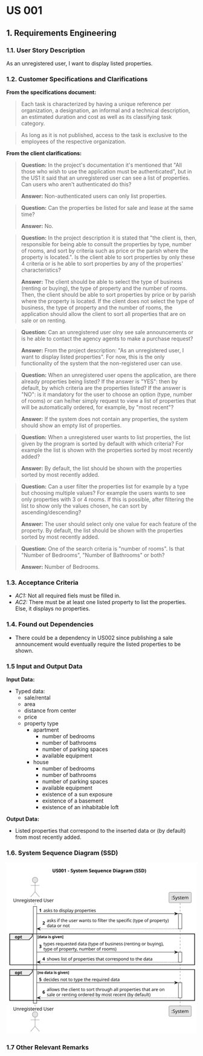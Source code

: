 # US 001

## 1. Requirements Engineering


### 1.1. User Story Description


As an unregistered user, I want to display listed properties.


### 1.2. Customer Specifications and Clarifications 


**From the specifications document:**

>	Each task is characterized by having a unique reference per organization, a designation, an informal and a technical description, an estimated duration and cost as well as its classifying task category. 

>	As long as it is not published, access to the task is exclusive to the employees of the respective organization. 



**From the client clarifications:**

> **Question:** In the project's documentation it's mentioned that "All those who wish to use the application must be authenticated", but in the US1 it said that an unregistered user can see a list of properties. Can users who aren't authenticated do this?
>  
> **Answer:** Non-authenticated users can only list properties.


> **Question:** Can the properties be listed for sale and lease at the same time?
>  
> **Answer:** No.


> **Question:** In the project description it is stated that "the client is, then, responsible for being able to consult the properties by type, number of rooms, and sort by criteria such as price or the parish where the property is located.". Is the client able to sort properties by only these 4 criteria or is he able to sort properties by any of the properties' characteristics?
>
> **Answer:** The client should be able to select the type of business (renting or buying), the type of property and the number of rooms. Then, the client should be able to sort properties by price or by parish where the property is located. If the client does not select the type of business, the type of property and the number of rooms, the application should allow the client to sort all properties that are on sale or on renting.


> **Question:** Can an unregistered user olny see sale announcements or is he able to contact the agency agents to make a purchase request?
>
> **Answer:** From the project description: "As an unregistered user, I want to display listed properties". For now, this is the only functionality of the system that the non-registered user can use.


> **Question:** When an unregistered user opens the application, are there already properties being listed? If the answer is "YES": then by default, by which criteria are the properties listed? If the answer is "NO": is it mandatory for the user to choose an option (type, number of rooms) or can he/her simply request to view a list of properties that will be automatically ordered, for example, by "most recent"?
>
> **Answer:** If the system does not contain any properties, the system should show an empty list of properties.


> **Question:** When a unregistered user wants to list properties, the list given by the program is sorted by default with which criteria? For example the list is shown with the properties sorted by most recently added?
>
> **Answer:** By default, the list should be shown with the properties sorted by most recently added.


> **Question:** Can a user filter the properties list for example by a type but choosing multiple values? For example the users wants to see only properties with 3 or 4 rooms. If this is possible, after filtering the list to show only the values chosen, he can sort by ascending/descending?
>
> **Answer:** The user should select only one value for each feature of the property. By default, the list should be shown with the properties sorted by most recently added.


> **Question:** One of the search criteria is "number of rooms". Is that "Number of Bedrooms", "Number of Bathrooms" or both?
>
> **Answer:** Number of Bedrooms.



### 1.3. Acceptance Criteria

* *AC1:* Not all required fiels must be filled in.
* *AC2:* There must be at least one listed property to list the properties. Else, it displays no properties.

### 1.4. Found out Dependencies


* There could be a dependency in US002 since publishing a sale announcement would eventually require the listed properties to be shown.


### 1.5 Input and Output Data


**Input Data:**

* Typed data:
	* sale/rental
	* area
	* distance from center
	* price
	* property type
		* apartment
			* number of bedrooms
			* number of bathrooms
			* number of parking spaces
			* available equipment
		* house
			* number of bedrooms
			* number of bathrooms
			* number of parking spaces
			* available equipment
			* existence of a sun exposure
			* existence of a basement
			* existence of an inhabitable loft

**Output Data:**

* Listed properties that correspond to the inserted data or (by default) from most recently added.

### 1.6. System Sequence Diagram (SSD)

![System Sequence Diagram](svg/us001-system-sequence-diagram.svg)

### 1.7 Other Relevant Remarks